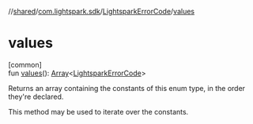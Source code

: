 //[shared](../../../index.md)/[com.lightspark.sdk](../index.md)/[LightsparkErrorCode](index.md)/[values](values.md)

# values

[common]\
fun [values](values.md)(): [Array](https://kotlinlang.org/api/latest/jvm/stdlib/kotlin/-array/index.html)&lt;[LightsparkErrorCode](index.md)&gt;

Returns an array containing the constants of this enum type, in the order they're declared.

This method may be used to iterate over the constants.

